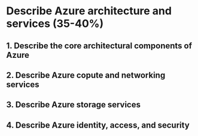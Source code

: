 # Describe Azure architecture and services (35-40%)

## 1. Describe the core architectural components of Azure
## 2. Describe Azure copute and networking services
## 3. Describe Azure storage services
## 4. Describe Azure identity, access, and security


